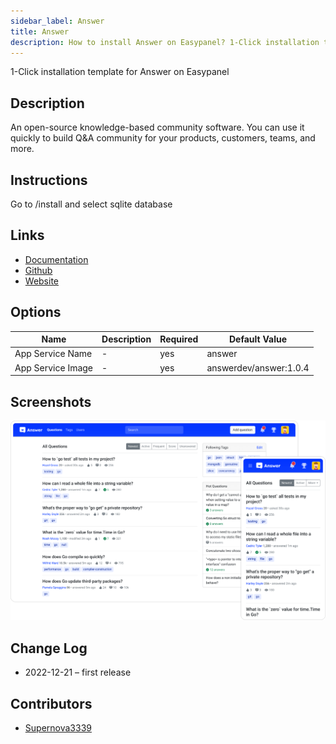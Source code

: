 ```yaml
---
sidebar_label: Answer
title: Answer
description: How to install Answer on Easypanel? 1-Click installation template for Answer on Easypanel
---
```


<!-- generated -->

1-Click installation template for Answer on Easypanel

## Description

An open-source knowledge-based community software. You can use it quickly to build Q&amp;A community for your products, customers, teams, and more.

## Instructions

Go to /install and select sqlite database

## Links

- [Documentation](https://answer.dev/docs)
- [Github](https://github.com/answerdev/answer)
- [Website](https://answer.dev/)

## Options

Name | Description | Required | Default Value
-|-|-|-
App Service Name | - | yes | answer
App Service Image | - | yes | answerdev/answer:1.0.4

## Screenshots

![Answer Screenshot](./assets/screenshot.png)

## Change Log

- 2022-12-21 – first release

## Contributors

- [Supernova3339](https://github.com/Supernova3339)
